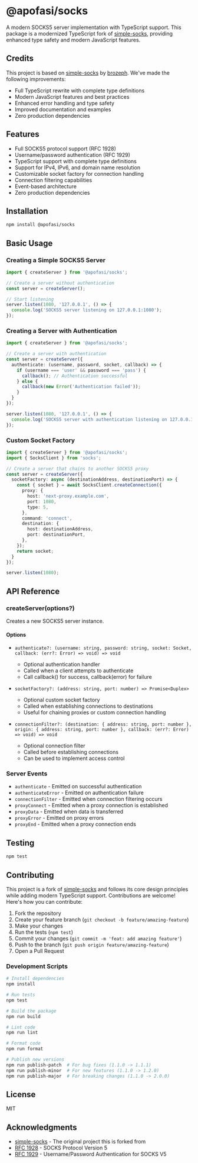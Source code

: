 # @apofasi/socks

A modern SOCKS5 server implementation with TypeScript support. This package is a modernized TypeScript fork of [simple-socks](https://github.com/brozeph/simple-socks), providing enhanced type safety and modern JavaScript features.

## Credits

This project is based on [simple-socks](https://github.com/brozeph/simple-socks) by [brozeph](https://github.com/brozeph). We've made the following improvements:
- Full TypeScript rewrite with complete type definitions
- Modern JavaScript features and best practices
- Enhanced error handling and type safety
- Improved documentation and examples
- Zero production dependencies

## Features

- Full SOCKS5 protocol support (RFC 1928)
- Username/password authentication (RFC 1929)
- TypeScript support with complete type definitions
- Support for IPv4, IPv6, and domain name resolution
- Customizable socket factory for connection handling
- Connection filtering capabilities
- Event-based architecture
- Zero production dependencies

## Installation

```bash
npm install @apofasi/socks
```

## Basic Usage

### Creating a Simple SOCKS5 Server

```typescript
import { createServer } from '@apofasi/socks';

// Create a server without authentication
const server = createServer();

// Start listening
server.listen(1080, '127.0.0.1', () => {
  console.log('SOCKS5 server listening on 127.0.0.1:1080');
});
```

### Creating a Server with Authentication

```typescript
import { createServer } from '@apofasi/socks';

// Create a server with authentication
const server = createServer({
  authenticate: (username, password, socket, callback) => {
    if (username === 'user' && password === 'pass') {
      callback(); // Authentication successful
    } else {
      callback(new Error('Authentication failed'));
    }
  }
});

server.listen(1080, '127.0.0.1', () => {
  console.log('SOCKS5 server with authentication listening on 127.0.0.1:1080');
});
```

### Custom Socket Factory

```typescript
import { createServer } from '@apofasi/socks';
import { SocksClient } from 'socks';

// Create a server that chains to another SOCKS5 proxy
const server = createServer({
  socketFactory: async (destinationAddress, destinationPort) => {
    const { socket } = await SocksClient.createConnection({
      proxy: {
        host: 'next-proxy.example.com',
        port: 1080,
        type: 5,
      },
      command: 'connect',
      destination: {
        host: destinationAddress,
        port: destinationPort,
      },
    });
    return socket;
  }
});

server.listen(1080);
```

## API Reference

### createServer(options?)

Creates a new SOCKS5 server instance.

#### Options

- `authenticate?: (username: string, password: string, socket: Socket, callback: (err?: Error) => void) => void`
  - Optional authentication handler
  - Called when a client attempts to authenticate
  - Call callback() for success, callback(error) for failure

- `socketFactory?: (address: string, port: number) => Promise<Duplex>`
  - Optional custom socket factory
  - Called when establishing connections to destinations
  - Useful for chaining proxies or custom connection handling

- `connectionFilter?: (destination: { address: string, port: number }, origin: { address: string, port: number }, callback: (err?: Error) => void) => void`
  - Optional connection filter
  - Called before establishing connections
  - Can be used to implement access control

### Server Events

- `authenticate` - Emitted on successful authentication
- `authenticateError` - Emitted on authentication failure
- `connectionFilter` - Emitted when connection filtering occurs
- `proxyConnect` - Emitted when a proxy connection is established
- `proxyData` - Emitted when data is transferred
- `proxyError` - Emitted on proxy errors
- `proxyEnd` - Emitted when a proxy connection ends

## Testing

```bash
npm test
```

## Contributing

This project is a fork of [simple-socks](https://github.com/brozeph/simple-socks) and follows its core design principles while adding modern TypeScript support. Contributions are welcome! Here's how you can contribute:

1. Fork the repository
2. Create your feature branch (`git checkout -b feature/amazing-feature`)
3. Make your changes
4. Run the tests (`npm test`)
5. Commit your changes (`git commit -m 'feat: add amazing feature'`)
6. Push to the branch (`git push origin feature/amazing-feature`)
7. Open a Pull Request

### Development Scripts

```bash
# Install dependencies
npm install

# Run tests
npm test

# Build the package
npm run build

# Lint code
npm run lint

# Format code
npm run format

# Publish new versions
npm run publish-patch  # For bug fixes (1.1.0 -> 1.1.1)
npm run publish-minor  # For new features (1.1.0 -> 1.2.0)
npm run publish-major  # For breaking changes (1.1.0 -> 2.0.0)
```

## License

MIT

## Acknowledgments

- [simple-socks](https://github.com/brozeph/simple-socks) - The original project this is forked from
- [RFC 1928](https://www.ietf.org/rfc/rfc1928.txt) - SOCKS Protocol Version 5
- [RFC 1929](https://www.ietf.org/rfc/rfc1929.txt) - Username/Password Authentication for SOCKS V5
